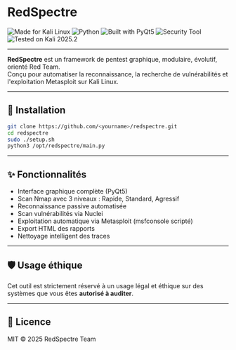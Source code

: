 # RedSpectre

![Made for Kali Linux](https://img.shields.io/badge/Made%20for-Kali%20Linux-557C94?logo=kalilinux&logoColor=white&style=for-the-badge)
![Python](https://img.shields.io/badge/Python-3.13-blue?style=for-the-badge&logo=python)
![Built with PyQt5](https://img.shields.io/badge/Built%20with-PyQt5-41CD52?style=for-the-badge&logo=qt)
![Security Tool](https://img.shields.io/badge/Type-Security%20Tool-red?style=for-the-badge&logo=hackthebox)
![Tested on Kali 2025.2](https://img.shields.io/badge/Tested%20on-Kali%202025.2-557C94?style=for-the-badge&logo=kalilinux)

---

**RedSpectre** est un framework de pentest graphique, modulaire, évolutif, orienté Red Team.  
Conçu pour automatiser la reconnaissance, la recherche de vulnérabilités et l'exploitation Metasploit sur Kali Linux.

---

## 🚀 Installation

```bash
git clone https://github.com/<yourname>/redspectre.git
cd redspectre
sudo ./setup.sh
python3 /opt/redspectre/main.py
```

---

## ✨ Fonctionnalités

- Interface graphique complète (PyQt5)
- Scan Nmap avec 3 niveaux : Rapide, Standard, Agressif
- Reconnaissance passive automatisée
- Scan vulnérabilités via Nuclei
- Exploitation automatique via Metasploit (msfconsole scripté)
- Export HTML des rapports
- Nettoyage intelligent des traces

---

## 🛡️ Usage éthique

Cet outil est strictement réservé à un usage légal et éthique sur des systèmes que vous êtes **autorisé à auditer**.

---

## 📜 Licence

MIT © 2025 RedSpectre Team
